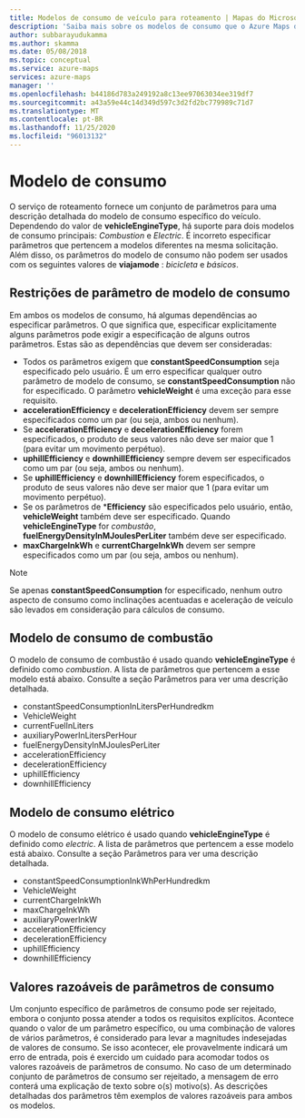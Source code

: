 ```yaml
---
title: Modelos de consumo de veículo para roteamento | Mapas do Microsoft Azure
description: 'Saiba mais sobre os modelos de consumo que o Azure Maps dá suporte: compensar e elétrico. Veja quais parâmetros cada modelo usa e as restrições de parâmetro de exibição.'
author: subbarayudukamma
ms.author: skamma
ms.date: 05/08/2018
ms.topic: conceptual
ms.service: azure-maps
services: azure-maps
manager: ''
ms.openlocfilehash: b44186d783a249192a8c13ee97063034ee319df7
ms.sourcegitcommit: a43a59e44c14d349d597c3d2fd2bc779989c71d7
ms.translationtype: MT
ms.contentlocale: pt-BR
ms.lasthandoff: 11/25/2020
ms.locfileid: "96013132"
---
```

# <a name="consumption-model"></a>Modelo de consumo

O serviço de roteamento fornece um conjunto de parâmetros para uma descrição detalhada do modelo de consumo específico do veículo.
Dependendo do valor de **vehicleEngineType**, há suporte para dois modelos de consumo principais: _Combustion_ e _Electric_. É incorreto especificar parâmetros que pertencem a modelos diferentes na mesma solicitação. Além disso, os parâmetros do modelo de consumo não podem ser usados com os seguintes valores de **viajamode** : _bicicleta_ e _básicos_.

## <a name="parameter-constraints-for-consumption-model"></a>Restrições de parâmetro de modelo de consumo

Em ambos os modelos de consumo, há algumas dependências ao especificar parâmetros. O que significa que, especificar explicitamente alguns parâmetros pode exigir a especificação de alguns outros parâmetros. Estas são as dependências que devem ser consideradas:

* Todos os parâmetros exigem que **constantSpeedConsumption** seja especificado pelo usuário. É um erro especificar qualquer outro parâmetro de modelo de consumo, se **constantSpeedConsumption** não for especificado. O parâmetro **vehicleWeight** é uma exceção para esse requisito.
* **accelerationEfficiency** e **decelerationEfficiency** devem ser sempre especificados como um par (ou seja, ambos ou nenhum).
* Se **accelerationEfficiency** e **decelerationEfficiency** forem especificados, o produto de seus valores não deve ser maior que 1 (para evitar um movimento perpétuo).
* **uphillEfficiency** e **downhillEfficiency** sempre devem ser especificados como um par (ou seja, ambos ou nenhum).
* Se **uphillEfficiency** e **downhillEfficiency** forem especificados, o produto de seus valores não deve ser maior que 1 (para evitar um movimento perpétuo).
* Se os parâmetros de \*__Efficiency__ são especificados pelo usuário, então, **vehicleWeight** também deve ser especificado. Quando **vehicleEngineType** for _combustão_, **fuelEnergyDensityInMJoulesPerLiter** também deve ser especificado.
* **maxChargeInkWh** e **currentChargeInkWh** devem ser sempre especificados como um par (ou seja, ambos ou nenhum).

> [!NOTE]
> Se apenas **constantSpeedConsumption** for especificado, nenhum outro aspecto de consumo como inclinações acentuadas e aceleração de veículo são levados em consideração para cálculos de consumo.

## <a name="combustion-consumption-model"></a>Modelo de consumo de combustão

O modelo de consumo de combustão é usado quando **vehicleEngineType** é definido como _combustion_.
A lista de parâmetros que pertencem a esse modelo está abaixo. Consulte a seção Parâmetros para ver uma descrição detalhada.

* constantSpeedConsumptionInLitersPerHundredkm
* VehicleWeight
* currentFuelInLiters
* auxiliaryPowerInLitersPerHour
* fuelEnergyDensityInMJoulesPerLiter
* accelerationEfficiency
* decelerationEfficiency
* uphillEfficiency
* downhillEfficiency

## <a name="electric-consumption-model"></a>Modelo de consumo elétrico

O modelo de consumo elétrico é usado quando **vehicleEngineType** é definido como _electric_.
A lista de parâmetros que pertencem a esse modelo está abaixo. Consulte a seção Parâmetros para ver uma descrição detalhada.

* constantSpeedConsumptionInkWhPerHundredkm
* VehicleWeight
* currentChargeInkWh
* maxChargeInkWh
* auxiliaryPowerInkW
* accelerationEfficiency
* decelerationEfficiency
* uphillEfficiency
* downhillEfficiency

## <a name="sensible-values-of-consumption-parameters"></a>Valores razoáveis de parâmetros de consumo

Um conjunto específico de parâmetros de consumo pode ser rejeitado, embora o conjunto possa atender a todos os requisitos explícitos. Acontece quando o valor de um parâmetro específico, ou uma combinação de valores de vários parâmetros, é considerado para levar a magnitudes indesejadas de valores de consumo. Se isso acontecer, ele provavelmente indicará um erro de entrada, pois é exercido um cuidado para acomodar todos os valores razoáveis de parâmetros de consumo. No caso de um determinado conjunto de parâmetros de consumo ser rejeitado, a mensagem de erro conterá uma explicação de texto sobre o(s) motivo(s).
As descrições detalhadas dos parâmetros têm exemplos de valores razoáveis para ambos os modelos.
